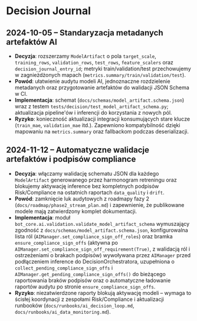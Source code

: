 # Decision Journal

## 2024-10-05 – Standaryzacja metadanych artefaktów AI

- **Decyzja**: rozszerzamy `ModelArtifact` o pola `target_scale`, `training_rows`, `validation_rows`, `test_rows`, `feature_scalers` oraz `decision_journal_entry_id`; metryki train/validation/test przechowujemy w zagnieżdżonych mapach (`metrics.summary/train/validation/test`).
- **Powód**: ułatwienie audytu modeli AI, jednoznaczne rozdzielenie metadanych oraz przygotowanie artefaktów do walidacji JSON Schema w CI.
- **Implementacja**: schemat (`docs/schemas/model_artifact.schema.json`) wraz z testem `tests/decision/test_model_artifact_schema.py`; aktualizacja pipeline'ów i inferencji do korzystania z nowych pól.
- **Ryzyko**: konieczność aktualizacji integracji konsumujących stare klucze (`train_mae`, `validation_mae` itd.). Zapewniono kompatybilność dzięki mapowaniu na `metrics.summary` oraz fallbackom podczas deserializacji.

## 2024-11-12 – Automatyczne walidacje artefaktów i podpisów compliance

- **Decyzja**: włączamy walidację schematu JSON dla każdego `ModelArtifact` generowanego przez harmonogram retreningu oraz blokujemy aktywację inference bez kompletnych podpisów Risk/Compliance na ostatnich raportach `data_quality` i `drift`.
- **Powód**: zamknięcie luk audytowych z roadmapy fazy 2 (`docs/roadmap/phase2_stream_plan.md`) i zapewnienie, że publikowane modele mają zatwierdzony komplet dokumentacji.
- **Implementacja**: moduł `bot_core.ai.validation.validate_model_artifact_schema` wymuszający zgodność z `docs/schemas/model_artifact.schema.json`, konfigurowalna lista ról (`AIManager.set_compliance_sign_off_roles`) oraz bramka `ensure_compliance_sign_offs` (aktywna po `AIManager.set_compliance_sign_off_requirement(True)`, z walidacją ról i ostrzeżeniami o brakach podpisów) wywoływana przez `AIManager` przed podłączeniem inference do DecisionOrchestratora, uzupełniona o `collect_pending_compliance_sign_offs` i `AIManager.get_pending_compliance_sign_offs()` do bieżącego raportowania braków podpisów oraz o automatyczne ładowanie raportów audytu po stronie `ensure_compliance_sign_offs`.
- **Ryzyko**: niezatwierdzone raporty blokują aktywację modeli – wymaga to ścisłej koordynacji z zespołami Risk/Compliance i aktualizacji runbooków (`docs/runbooks/ai_decision_loop.md`, `docs/runbooks/ai_data_monitoring.md`).
